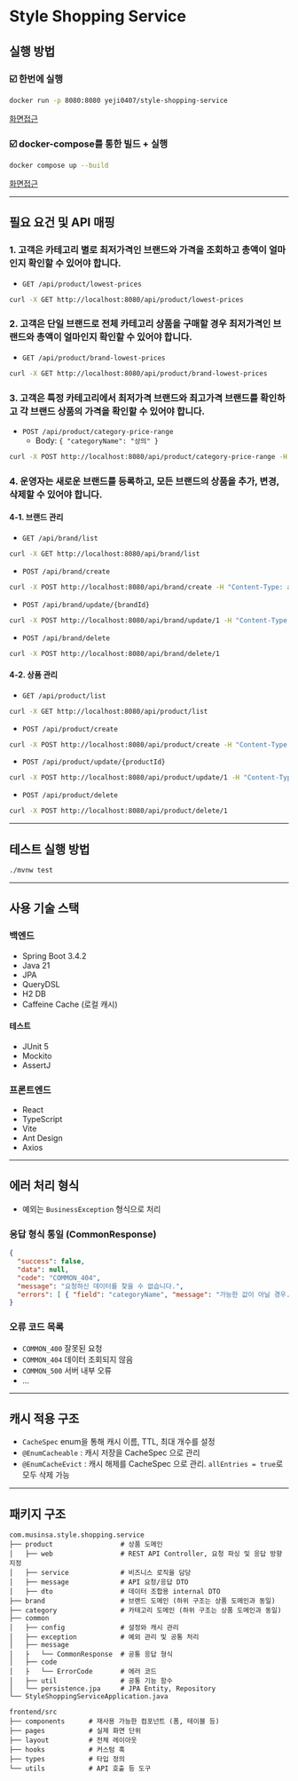 # Style Shopping Service


## 실행 방법

### ☑️ 한번에 실행

```bash
docker run -p 8080:8080 yeji0407/style-shopping-service
```
[화면접근](http://localhost:8080/)

### ☑️ docker-compose를 통한 빌드 + 실행

```bash
docker compose up --build
```
[화면접근](http://localhost:8080/)

---

## 필요 요건 및 API 매핑

### 1. 고객은 카테고리 별로 최저가격인 브랜드와 가격을 조회하고 총액이 얼마인지 확인할 수 있어야 합니다.
- `GET /api/product/lowest-prices`
```bash
curl -X GET http://localhost:8080/api/product/lowest-prices
```

### 2. 고객은 단일 브랜드로 전체 카테고리 상품을 구매할 경우 최저가격인 브랜드와 총액이 얼마인지 확인할 수 있어야 합니다.
- `GET /api/product/brand-lowest-prices`
```bash
curl -X GET http://localhost:8080/api/product/brand-lowest-prices
```

### 3. 고객은 특정 카테고리에서 최저가격 브랜드와 최고가격 브랜드를 확인하고 각 브랜드 상품의 가격을 확인할 수 있어야 합니다.
- `POST /api/product/category-price-range`
  - Body: `{ "categoryName": "상의" }`
```bash
curl -X POST http://localhost:8080/api/product/category-price-range -H "Content-Type: application/json" -d '{"categoryName": "상의"}'
```

### 4. 운영자는 새로운 브랜드를 등록하고, 모든 브랜드의 상품을 추가, 변경, 삭제할 수 있어야 합니다.
#### 4-1. 브랜드 관리
- `GET /api/brand/list`
```bash
curl -X GET http://localhost:8080/api/brand/list
```

- `POST /api/brand/create`
```bash
curl -X POST http://localhost:8080/api/brand/create -H "Content-Type: application/json" -d '{"name": "newBrand"}'
```

- `POST /api/brand/update/{brandId}`
```bash
curl -X POST http://localhost:8080/api/brand/update/1 -H "Content-Type: application/json" -d '{"name": "updatedBrand"}'
```

- `POST /api/brand/delete`
```bash
curl -X POST http://localhost:8080/api/brand/delete/1
```

#### 4-2. 상품 관리
- `GET /api/product/list`
```bash
curl -X GET http://localhost:8080/api/product/list
```
- `POST /api/product/create`
```bash
curl -X POST http://localhost:8080/api/product/create -H "Content-Type: application/json" -d '{"brandId": 2, "categoryId": 1, "price": 10000}'
```
- `POST /api/product/update/{productId}`
```bash
curl -X POST http://localhost:8080/api/product/update/1 -H "Content-Type: application/json" -d '{"brandId": 2, "categoryId": 1, "price": 20000}'
```
- `POST /api/product/delete`
```bash
curl -X POST http://localhost:8080/api/product/delete/1
```
---

## 테스트 실행 방법
```bash
./mvnw test
```
---

## 사용 기술 스택

### 백엔드
- Spring Boot 3.4.2
- Java 21
- JPA
- QueryDSL
- H2 DB
- Caffeine Cache (로컬 캐시)

#### 테스트
- JUnit 5
- Mockito
- AssertJ

### 프론트엔드
- React
- TypeScript
- Vite
- Ant Design
- Axios

---

## 에러 처리 형식

- 예외는 `BusinessException` 형식으로 처리

### 응답 형식 통일 (CommonResponse)
```json
{
  "success": false,
  "data": null,
  "code": "COMMON_404",
  "message": "요청하신 데이터를 찾을 수 없습니다.",
  "errors": [ { "field": "categoryName", "message": "가능한 값이 아닐 경우..." } ]
}
```

### 오류 코드 목록
- `COMMON_400` 잘못된 요청
- `COMMON_404` 데이터 조회되지 않음
- `COMMON_500` 서버 내부 오류
- ...

---

## 캐시 적용 구조

- `CacheSpec` enum을 통해 캐시 이름, TTL, 최대 개수를 설정
- `@EnumCacheable` : 캐시 저장을 CacheSpec 으로 관리
- `@EnumCacheEvict` : 캐시 해제를 CacheSpec 으로 관리. `allEntries = true`로 모두 삭제 가능

---

## 패키지 구조

```
com.musinsa.style.shopping.service
├── product                 # 상품 도메인
│   ├── web                 # REST API Controller, 요청 파싱 및 응답 방향 지정
│   ├── service             # 비즈니스 로직을 담당
│   ├── message             # API 요청/응답 DTO
│   ├── dto                 # 데이터 조합용 internal DTO
├── brand                   # 브랜드 도메인 (하위 구조는 상품 도메인과 동일)
├── category                # 카테고리 도메인 (하위 구조는 상품 도메인과 동일)
├── common
│   ├── config              # 설정와 캐시 관리
│   ├── exception           # 예외 관리 및 공통 처리
│   ├── message         
│   ├   └── CommonResponse  # 공통 응답 형식
│   ├── code            
│   ├   └── ErrorCode       # 에러 코드
│   ├── util                # 공통 기능 함수
│   └── persistence.jpa     # JPA Entity, Repository
└── StyleShoppingServiceApplication.java
```

```
frontend/src
├── components      # 재사용 가능한 컴포넌트 (폼, 테이블 등)
├── pages           # 실제 화면 단위
├── layout          # 전체 레이아웃
├── hooks           # 커스텀 훅
├── types           # 타입 정의
└── utils           # API 호출 등 도구
```

